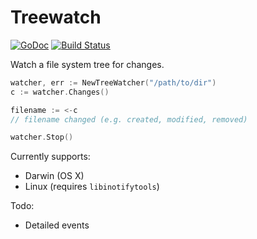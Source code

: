 # Treewatch

[![GoDoc](https://godoc.org/github.com/lucas-clemente/treewatch?status.svg)](https://godoc.org/github.com/lucas-clemente/treewatch)
[![Build Status](https://travis-ci.org/lucas-clemente/treewatch.svg?branch=master)](https://travis-ci.org/lucas-clemente/treewatch)

Watch a file system tree for changes.

```go
watcher, err := NewTreeWatcher("/path/to/dir")
c := watcher.Changes()

filename := <-c
// filename changed (e.g. created, modified, removed)

watcher.Stop()
```

Currently supports:

- Darwin (OS X)
- Linux (requires `libinotifytools`)

Todo:

- Detailed events
